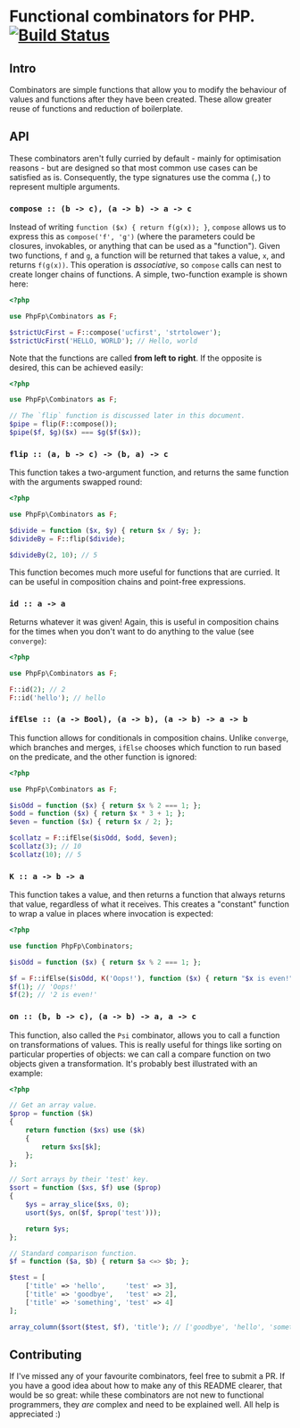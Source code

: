 # Functional combinators for PHP. [![Build Status](https://travis-ci.org/php-fp/php-fp-combinators.svg?branch=master)](https://travis-ci.org/php-fp/php-fp-combinators)

## Intro

Combinators are simple functions that allow you to modify the behaviour of values and functions after they have been created. These allow greater reuse of functions and reduction of boilerplate.

## API

These combinators aren't fully curried by default - mainly for optimisation reasons - but are designed so that most common use cases can be satisfied as is. Consequently, the type signatures use the comma (`,`) to represent multiple arguments.

### `compose :: (b -> c), (a -> b) -> a -> c`

Instead of writing `function ($x) { return f(g(x)); }`, `compose` allows us to express this as `compose('f', 'g')` (where the parameters could be closures, invokables, or anything that can be used as a "function"). Given two functions, `f` and `g`, a function will be returned that takes a value, `x`, and returns `f(g(x))`. This operation is _associative_, so `compose` calls can nest to create longer chains of functions. A simple, two-function example is shown here:

```php
<?php

use PhpFp\Combinators as F;

$strictUcFirst = F::compose('ucfirst', 'strtolower');
$strictUcFirst('HELLO, WORLD'); // Hello, world
```

Note that the functions are called **from left to right**. If the opposite is desired, this can be achieved easily:

```php
<?php

use PhpFp\Combinators as F;

// The `flip` function is discussed later in this document.
$pipe = flip(F::compose());
$pipe($f, $g)($x) === $g($f($x));
```

### `flip :: (a, b -> c) -> (b, a) -> c`

This function takes a two-argument function, and returns the same function with the arguments swapped round:

```php
<?php

use PhpFp\Combinators as F;

$divide = function ($x, $y) { return $x / $y; };
$divideBy = F::flip($divide);

$divideBy(2, 10); // 5
```

This function becomes much more useful for functions that are curried. It can be useful in composition chains and point-free expressions.

### `id :: a -> a`

Returns whatever it was given! Again, this is useful in composition chains for the times when you don't want to do anything to the value (see `converge`):

```php
<?php

use PhpFp\Combinators as F;

F::id(2); // 2
F::id('hello'); // hello
```

### `ifElse :: (a -> Bool), (a -> b), (a -> b) -> a -> b`

This function allows for conditionals in composition chains. Unlike `converge`, which branches and merges, `ifElse` chooses which function to run based on the predicate, and the other function is ignored:

```php
<?php

use PhpFp\Combinators as F;

$isOdd = function ($x) { return $x % 2 === 1; };
$odd = function ($x) { return $x * 3 + 1; };
$even = function ($x) { return $x / 2; };

$collatz = F::ifElse($isOdd, $odd, $even);
$collatz(3); // 10
$collatz(10); // 5
```

### `K :: a -> b -> a`

This function takes a value, and then returns a function that always returns that value, regardless of what it receives. This creates a "constant" function to wrap a value in places where invocation is expected:

```php
<?php

use function PhpFp\Combinators;

$isOdd = function ($x) { return $x % 2 === 1; };

$f = F::ifElse($isOdd, K('Oops!'), function ($x) { return "$x is even!"; });
$f(1); // 'Oops!'
$f(2); // '2 is even!'
```

### `on :: (b, b -> c), (a -> b) -> a, a -> c`

This function, also called the `Psi` combinator, allows you to call a function on transformations of values. This is really useful for things like sorting on particular properties of objects: we can call a compare function on two objects given a transformation. It's probably best illustrated with an example:

```php
<?php

// Get an array value.
$prop = function ($k)
{
    return function ($xs) use ($k)
    {
        return $xs[$k];
    };
};

// Sort arrays by their 'test' key.
$sort = function ($xs, $f) use ($prop)
{
    $ys = array_slice($xs, 0);
    usort($ys, on($f, $prop('test')));

    return $ys;
};

// Standard comparison function.
$f = function ($a, $b) { return $a <=> $b; };

$test = [
    ['title' => 'hello',     'test' => 3],
    ['title' => 'goodbye',   'test' => 2],
    ['title' => 'something', 'test' => 4]
];

array_column($sort($test, $f), 'title'); // ['goodbye', 'hello', 'something']
```

## Contributing

If I've missed any of your favourite combinators, feel free to submit a PR. If you have a good idea about how to make any of this README clearer, that would be so great: while these combinators are not new to functional programmers, they _are_ complex and need to be explained well. All help is appreciated :)
